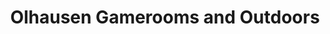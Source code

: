 ---
title: "Olhausen Gamerooms and Outdoors"
url: /san-diego/olhausen-gamerooms-and-outdoors/
shop: Spiele
---